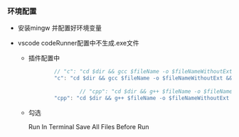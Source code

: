 ### 环境配置

* 安装mingw 并配置好环境变量

* vscode codeRunner配置中不生成.exe文件

  * 插件配置中

    ```c
            // "c": "cd $dir && gcc $fileName -o $fileNameWithoutExt && $dir$fileNameWithoutExt",
            "c": "cd $dir && gcc $fileName -o $fileNameWithoutExt && $dir$fileNameWithoutExt && rm $dir$fileNameWithoutExt.exe",
            
                    // "cpp": "cd $dir && g++ $fileName -o $fileNameWithoutExt && $dir$fileNameWithoutExt",
            "cpp": "cd $dir && g++ $fileName -o $fileNameWithoutExt && $dir$fileNameWithoutExt && rm $dir$fileNameWithoutExt.exe",
    
    ```

  * 勾选

     Run In Terminal
     Save All Files Before Run

